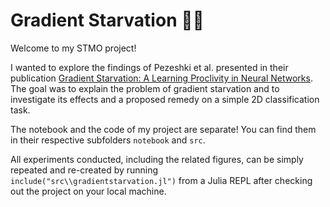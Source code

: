 # Gradient Starvation 🍴💀

Welcome to my STMO project!

I wanted to explore the findings of Pezeshki et al. presented in their publication [Gradient Starvation: A Learning Proclivity in Neural Networks](https://arxiv.org/abs/2011.09468).
The goal was to explain the problem of gradient starvation and to investigate its effects and a proposed remedy on a simple 2D classification task.

The notebook and the code of my project are separate! You can find them in their respective subfolders `notebook` and `src`.

All experiments conducted, including the related figures, can be simply repeated and re-created by running `include("src\\gradientstarvation.jl")` from a Julia REPL after checking out the project on your local machine.